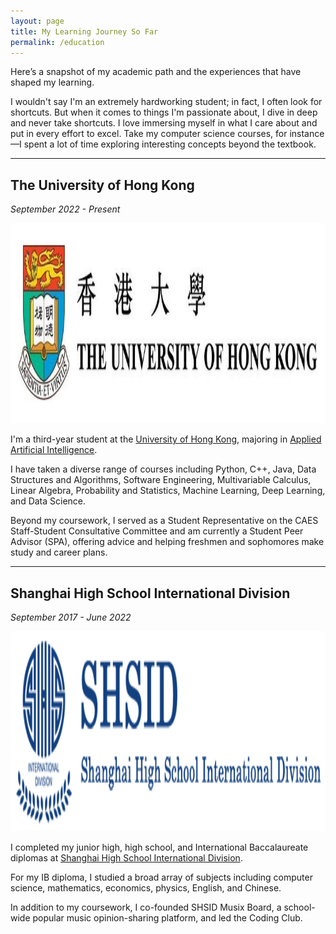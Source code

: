 ```yaml
---
layout: page
title: My Learning Journey So Far
permalink: /education
---
```


Here’s a snapshot of my academic path and the experiences that have shaped my learning.

I wouldn't say I'm an extremely hardworking student; in fact, I often look for shortcuts. But when it comes to things I'm passionate about, I dive in deep and never take shortcuts. I love immersing myself in what I care about and put in every effort to excel. Take my computer science courses, for instance—I spent a lot of time exploring interesting concepts beyond the textbook.

---

## The University of Hong Kong

*September 2022 - Present*

<img src="/assets/img/hku.jpeg" style="height:8vh;">

I'm a third-year student at the [University of Hong Kong](https://www.hku.hk/), majoring in [Applied Artificial Intelligence](https://admissions.hku.hk/programmes/undergraduate-programmes/bachelor-of-arts-and-sciences-applied-artificial-intelligence).

I have taken a diverse range of courses including Python, C++, Java, Data Structures and Algorithms, Software Engineering, Multivariable Calculus, Linear Algebra, Probability and Statistics, Machine Learning, Deep Learning, and Data Science.

Beyond my coursework, I served as a Student Representative on the CAES Staff-Student Consultative Committee and am currently a Student Peer Advisor (SPA), offering advice and helping freshmen and sophomores make study and career plans.

---

## Shanghai High School International Division

*September 2017 - June 2022*

<div class="image-wrapper">
    <img src="/assets/img/shsid.png" style="height:8vh;">
</div>

I completed my junior high, high school, and International Baccalaureate diplomas at [Shanghai High School International Division](https://www.shsid.org/).

For my IB diploma, I studied a broad array of subjects including computer science, mathematics, economics, physics, English, and Chinese.

In addition to my coursework, I co-founded SHSID Musix Board, a school-wide popular music opinion-sharing platform, and led the Coding Club.

<!-- ## Shibei Junior High School

<img src="/assets/img/shibei.png" style="height:8vh;">

Prior to that, I attended the Science Class at [Shibei Junior High School](http://www.sbc.edu.sh.cn/), known as the best junior high school class for STEM subjects in Shanghai.
 -->